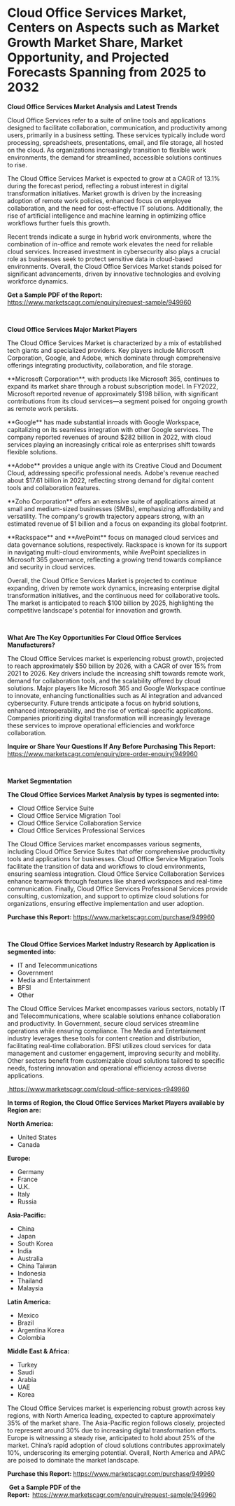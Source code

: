 <p><h1>Cloud Office Services Market, Centers on Aspects such as Market Growth Market Share, Market Opportunity, and Projected Forecasts Spanning from 2025 to 2032</h1></p><p><strong>Cloud Office Services Market Analysis and Latest Trends</strong></p>
<p><p>Cloud Office Services refer to a suite of online tools and applications designed to facilitate collaboration, communication, and productivity among users, primarily in a business setting. These services typically include word processing, spreadsheets, presentations, email, and file storage, all hosted on the cloud. As organizations increasingly transition to flexible work environments, the demand for streamlined, accessible solutions continues to rise.</p><p>The Cloud Office Services Market is expected to grow at a CAGR of 13.1% during the forecast period, reflecting a robust interest in digital transformation initiatives. Market growth is driven by the increasing adoption of remote work policies, enhanced focus on employee collaboration, and the need for cost-effective IT solutions. Additionally, the rise of artificial intelligence and machine learning in optimizing office workflows further fuels this growth.</p><p>Recent trends indicate a surge in hybrid work environments, where the combination of in-office and remote work elevates the need for reliable cloud services. Increased investment in cybersecurity also plays a crucial role as businesses seek to protect sensitive data in cloud-based environments. Overall, the Cloud Office Services Market stands poised for significant advancements, driven by innovative technologies and evolving workforce dynamics.</p></p>
<p><strong>Get a Sample PDF of the Report:&nbsp;</strong> <a href="https://www.marketscagr.com/enquiry/request-sample/949960?utm_campaign=2634&utm_medium=2&utm_source=Github&utm_content=ia&utm_term=16042025&utm_id=cloud-office-services">https://www.marketscagr.com/enquiry/request-sample/949960</a></p>
<p>&nbsp;</p>
<p><strong>Cloud Office Services Major Market Players</strong></p>
<p><p>The Cloud Office Services Market is characterized by a mix of established tech giants and specialized providers. Key players include Microsoft Corporation, Google, and Adobe, which dominate through comprehensive offerings integrating productivity, collaboration, and file storage.</p><p>**Microsoft Corporation**, with products like Microsoft 365, continues to expand its market share through a robust subscription model. In FY2022, Microsoft reported revenue of approximately $198 billion, with significant contributions from its cloud services—a segment poised for ongoing growth as remote work persists.</p><p>**Google** has made substantial inroads with Google Workspace, capitalizing on its seamless integration with other Google services. The company reported revenues of around $282 billion in 2022, with cloud services playing an increasingly critical role as enterprises shift towards flexible solutions.</p><p>**Adobe** provides a unique angle with its Creative Cloud and Document Cloud, addressing specific professional needs. Adobe's revenue reached about $17.61 billion in 2022, reflecting strong demand for digital content tools and collaboration features.</p><p>**Zoho Corporation** offers an extensive suite of applications aimed at small and medium-sized businesses (SMBs), emphasizing affordability and versatility. The company's growth trajectory appears strong, with an estimated revenue of $1 billion and a focus on expanding its global footprint.</p><p>**Rackspace** and **AvePoint** focus on managed cloud services and data governance solutions, respectively. Rackspace is known for its support in navigating multi-cloud environments, while AvePoint specializes in Microsoft 365 governance, reflecting a growing trend towards compliance and security in cloud services.</p><p>Overall, the Cloud Office Services Market is projected to continue expanding, driven by remote work dynamics, increasing enterprise digital transformation initiatives, and the continuous need for collaborative tools. The market is anticipated to reach $100 billion by 2025, highlighting the competitive landscape's potential for innovation and growth.</p></p>
<p>&nbsp;</p>
<p><strong>What Are The Key Opportunities For Cloud Office Services Manufacturers?</strong></p>
<p><p>The Cloud Office Services market is experiencing robust growth, projected to reach approximately $50 billion by 2026, with a CAGR of over 15% from 2021 to 2026. Key drivers include the increasing shift towards remote work, demand for collaboration tools, and the scalability offered by cloud solutions. Major players like Microsoft 365 and Google Workspace continue to innovate, enhancing functionalities such as AI integration and advanced cybersecurity. Future trends anticipate a focus on hybrid solutions, enhanced interoperability, and the rise of vertical-specific applications. Companies prioritizing digital transformation will increasingly leverage these services to improve operational efficiencies and workforce collaboration.</p></p>
<p><strong>Inquire or Share Your Questions If Any Before Purchasing This Report:</strong> <a href="https://www.marketscagr.com/enquiry/pre-order-enquiry/949960?utm_campaign=2634&utm_medium=2&utm_source=Github&utm_content=ia&utm_term=16042025&utm_id=cloud-office-services">https://www.marketscagr.com/enquiry/pre-order-enquiry/949960</a></p>
<p>&nbsp;</p>
<p><strong>Market Segmentation</strong></p>
<p><strong>The Cloud Office Services Market Analysis by types is segmented into:</strong></p>
<p><ul><li>Cloud Office Service Suite</li><li>Cloud Office Service Migration Tool</li><li>Cloud Office Service Collaboration Service</li><li>Cloud Office Services Professional Services</li></ul></p>
<p><p>The Cloud Office Services market encompasses various segments, including Cloud Office Service Suites that offer comprehensive productivity tools and applications for businesses. Cloud Office Service Migration Tools facilitate the transition of data and workflows to cloud environments, ensuring seamless integration. Cloud Office Service Collaboration Services enhance teamwork through features like shared workspaces and real-time communication. Finally, Cloud Office Services Professional Services provide consulting, customization, and support to optimize cloud solutions for organizations, ensuring effective implementation and user adoption.</p></p>
<p><strong>Purchase this Report:&nbsp;</strong><a href="https://www.marketscagr.com/purchase/949960?utm_campaign=2634&utm_medium=2&utm_source=Github&utm_content=ia&utm_term=16042025&utm_id=cloud-office-services">https://www.marketscagr.com/purchase/949960</a></p>
<p>&nbsp;</p>
<p><strong>The Cloud Office Services Market Industry Research by Application is segmented into:</strong></p>
<p><ul><li>IT and Telecommunications</li><li>Government</li><li>Media and Entertainment</li><li>BFSI</li><li>Other</li></ul></p>
<p><p>The Cloud Office Services Market encompasses various sectors, notably IT and Telecommunications, where scalable solutions enhance collaboration and productivity. In Government, secure cloud services streamline operations while ensuring compliance. The Media and Entertainment industry leverages these tools for content creation and distribution, facilitating real-time collaboration. BFSI utilizes cloud services for data management and customer engagement, improving security and mobility. Other sectors benefit from customizable cloud solutions tailored to specific needs, fostering innovation and operational efficiency across diverse applications.</p></p>
<p><a href="https://www.marketscagr.com/cloud-office-services-r949960?utm_campaign=2634&utm_medium=2&utm_source=Github&utm_content=ia&utm_term=16042025&utm_id=cloud-office-services">&nbsp;https://www.marketscagr.com/cloud-office-services-r949960</a></p>
<p><strong>In terms of Region, the Cloud Office Services Market Players available by Region are:</strong></p>
<p>
    <p> <strong> North America: </strong>
        <ul>
            <li>United States</li>
            <li>Canada</li>
        </ul>
        </p> 
    <p> <strong> Europe: </strong>
        <ul>
            <li>Germany</li>
            <li>France</li>
            <li>U.K.</li>
            <li>Italy</li>
            <li>Russia</li>
        </ul>
        </p> 
    <p> <strong> Asia-Pacific: </strong>
        <ul>
            <li>China</li>
            <li>Japan</li>
            <li>South Korea</li>
            <li>India</li>
            <li>Australia</li>
            <li>China Taiwan</li>
            <li>Indonesia</li>
            <li>Thailand</li>
            <li>Malaysia</li>
        </ul>
        </p> 
    <p> <strong> Latin America: </strong>
        <ul>
            <li>Mexico</li>
            <li>Brazil</li>
            <li>Argentina Korea</li>
            <li>Colombia</li>
        </ul>
        </p> 
    <p> <strong> Middle East & Africa: </strong>
        <ul>
            <li>Turkey</li>
            <li>Saudi</li>
            <li>Arabia</li>
            <li>UAE</li>
            <li>Korea</li>
        </ul>
    </p>
    </p>
<p><p>The Cloud Office Services market is experiencing robust growth across key regions, with North America leading, expected to capture approximately 35% of the market share. The Asia-Pacific region follows closely, projected to represent around 30% due to increasing digital transformation efforts. Europe is witnessing a steady rise, anticipated to hold about 25% of the market. China’s rapid adoption of cloud solutions contributes approximately 10%, underscoring its emerging potential. Overall, North America and APAC are poised to dominate the market landscape.</p></p>
<p><strong>Purchase this Report: </strong><a href="https://www.marketscagr.com/purchase/949960?utm_campaign=2634&utm_medium=2&utm_source=Github&utm_content=ia&utm_term=16042025&utm_id=cloud-office-services">https://www.marketscagr.com/purchase/949960</a></p>
<p>&nbsp;<strong>Get a Sample PDF of the Report:&nbsp;&nbsp;</strong><a href="https://www.marketscagr.com/enquiry/request-sample/949960?utm_campaign=2634&utm_medium=2&utm_source=Github&utm_content=ia&utm_term=16042025&utm_id=cloud-office-services">https://www.marketscagr.com/enquiry/request-sample/949960</a></p>
<p><strong></strong></p>
<p><p></p><p></p><p></p></p>